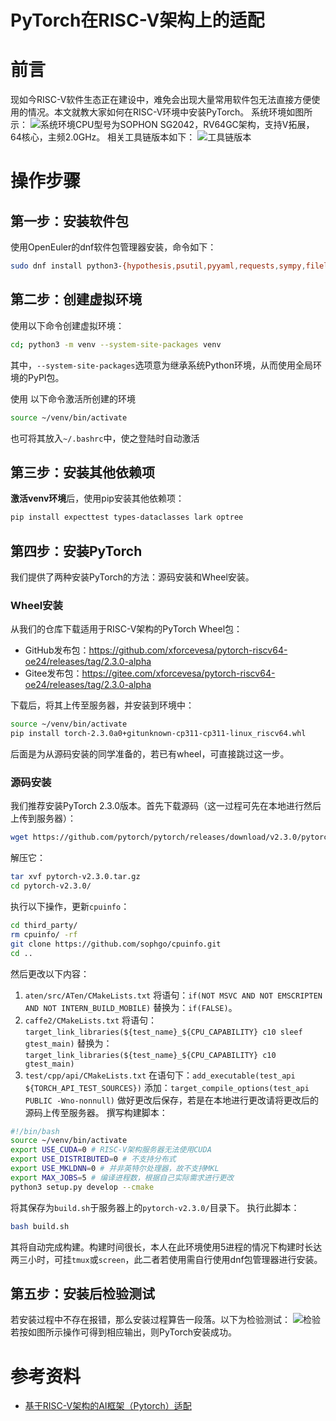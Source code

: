 # PyTorch在RISC-V架构上的适配
# 前言
现如今RISC-V软件生态正在建设中，难免会出现大量常用软件包无法直接方便使用的情况。本文就教大家如何在RISC-V环境中安装PyTorch。
系统环境如图所示：
![系统环境](https://img-blog.csdnimg.cn/direct/0d8af7fa06064de7a3ddfc25abf356c6.png)CPU型号为SOPHON SG2042，RV64GC架构，支持V拓展，64核心，主频2.0GHz。
相关工具链版本如下：
![工具链版本](https://img-blog.csdnimg.cn/direct/2bf27850153048b99684c642edbc92bf.png#pic_center)
# 操作步骤
## 第一步：安装软件包
使用OpenEuler的dnf软件包管理器安装，命令如下：
```bash
sudo dnf install python3-{hypothesis,psutil,pyyaml,requests,sympy,filelock,networkx,jinja2,fsspec,packaging,numpy,venv}
```
## 第二步：创建虚拟环境
使用以下命令创建虚拟环境：
```bash
cd; python3 -m venv --system-site-packages venv
```
其中，```--system-site-packages```选项意为继承系统Python环境，从而使用全局环境的PyPI包。

使用 以下命令激活所创建的环境
```bash
source ~/venv/bin/activate
```
也可将其放入```~/.bashrc```中，使之登陆时自动激活
## 第三步：安装其他依赖项
**激活venv环境**后，使用pip安装其他依赖项：
```bash
pip install expecttest types-dataclasses lark optree
```
## 第四步：安装PyTorch
我们提供了两种安装PyTorch的方法：源码安装和Wheel安装。

### Wheel安装

从我们的仓库下载适用于RISC-V架构的PyTorch Wheel包：

- GitHub发布包：https://github.com/xforcevesa/pytorch-riscv64-oe24/releases/tag/2.3.0-alpha
- Gitee发布包：https://gitee.com/xforcevesa/pytorch-riscv64-oe24/releases/tag/2.3.0-alpha

下载后，将其上传至服务器，并安装到环境中：
```bash
source ~/venv/bin/activate
pip install torch-2.3.0a0+gitunknown-cp311-cp311-linux_riscv64.whl
```

后面是为从源码安装的同学准备的，若已有wheel，可直接跳过这一步。

### 源码安装

我们推荐安装PyTorch 2.3.0版本。首先下载源码（这一过程可先在本地进行然后上传到服务器）：
```bash
wget https://github.com/pytorch/pytorch/releases/download/v2.3.0/pytorch-v2.3.0.tar.gz
```
解压它：
```bash
tar xvf pytorch-v2.3.0.tar.gz
cd pytorch-v2.3.0/
```
执行以下操作，更新```cpuinfo```：
```bash
cd third_party/
rm cpuinfo/ -rf
git clone https://github.com/sophgo/cpuinfo.git
cd ..
```
然后更改以下内容：
1. ```aten/src/ATen/CMakeLists.txt```
将语句：```if(NOT MSVC AND NOT EMSCRIPTEN AND NOT INTERN_BUILD_MOBILE)```
替换为：```if(FALSE)```。
2. ```caffe2/CMakeLists.txt```
将语句：```target_link_libraries(${test_name}_${CPU_CAPABILITY} c10 sleef gtest_main)```
替换为：```target_link_libraries(${test_name}_${CPU_CAPABILITY} c10 gtest_main)```
3. ```test/cpp/api/CMakeLists.txt```
在语句下：```add_executable(test_api ${TORCH_API_TEST_SOURCES})```
添加：```target_compile_options(test_api PUBLIC -Wno-nonnull)```
做好更改后保存，若是在本地进行更改请将更改后的源码上传至服务器。
撰写构建脚本：
```bash
#!/bin/bash
source ~/venv/bin/activate
export USE_CUDA=0 # RISC-V架构服务器无法使用CUDA
export USE_DISTRIBUTED=0 # 不支持分布式
export USE_MKLDNN=0 # 并非英特尔处理器，故不支持MKL
export MAX_JOBS=5 # 编译进程数，根据自己实际需求进行更改
python3 setup.py develop --cmake
```
将其保存为```build.sh```于服务器上的```pytorch-v2.3.0/```目录下。
执行此脚本：
```bash
bash build.sh
```
其将自动完成构建。构建时间很长，本人在此环境使用5进程的情况下构建时长达两三小时，可挂```tmux```或```screen```，此二者若使用需自行使用dnf包管理器进行安装。
## 第五步：安装后检验测试
若安装过程中不存在报错，那么安装过程算告一段落。以下为检验测试：
![检验](https://img-blog.csdnimg.cn/direct/081e154746d44a45bd7e263ecc494818.png)若按如图所示操作可得到相应输出，则PyTorch安装成功。
# 参考资料
- [基于RISC-V架构的AI框架（Pytorch）适配](https://blog.csdn.net/m0_49267873/article/details/135670989)
